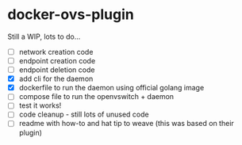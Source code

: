 docker-ovs-plugin
=================

Still a WIP, lots to do...

- [ ] network creation code
- [ ] endpoint creation code
- [ ] endpoint deletion code
- [x] add cli for the daemon
- [x] dockerfile to run the daemon using official golang image
- [ ] compose file to run the openvswitch + daemon
- [ ] test it works!
- [ ] code cleanup - still lots of unused code
- [ ] readme with how-to and hat tip to weave (this was based on their plugin)
